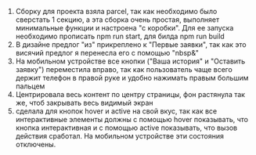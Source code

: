 1. Сборку для проекта взяла parcel, так как необходимо было сверстать 1 секцию, а эта сборка очень простая, выполняет минимальные функции и настроена "с коробки". Для ее запуска необходимо прописать npm run start, для билда npm run build
2. В дизайне предлог "из" прикреплено к "Первые заявки", так как это висячий предлог я перенесла его с помощью "nbsp&"
3. На мобильном устройстве все кнопки ("Ваша история" и "Оставить заявку") переместила вправо, так как пользователь чаще всего держит телефон в правой руке и удобно нажимать правым большим пальцем
4. Центрировала весь контент по центру страницы, фон растянула так же, чтоб закрывать весь видимый экран
5. сделала для кнопок hover и active на свой вкус, так как все интерактивные элементы должны с помощью hover показывать, что кнопка интерактивная и с помощью active показывать, что вызов действия сработал. На мобильном устройстве эти состояния отключены.